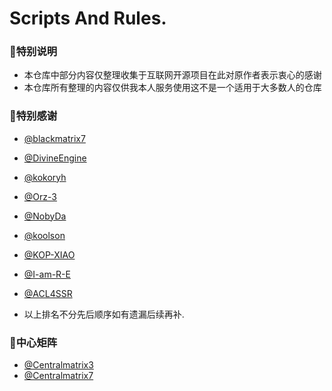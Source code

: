 # Scripts And Rules.

### 🧸特别说明
 - 本仓库中部分内容仅整理收集于互联网开源项目在此对原作者表示衷心的感谢
 - 本仓库所有整理的内容仅供我本人服务使用这不是一个适用于大多数人的仓库

### 🧸特别感谢
- [@blackmatrix7](https://github.com/blackmatrix7)
- [@DivineEngine](https://github.com/DivineEngine)
- [@kokoryh](https://github.com/kokoryh)
- [@Orz-3](https://github.com/Orz-3)
- [@NobyDa](https://github.com/NobyDa)
- [@koolson](https://github.com/Koolson)
- [@KOP-XIAO](https://github.com/KOP-XIAO)
- [@I-am-R-E](https://github.com/I-am-R-E)
- [@ACL4SSR](https://github.com/ACL4SSR)

- 以上排名不分先后顺序如有遗漏后续再补.

### 🧸中心矩阵
- [@Centralmatrix3](https://github.com/Centralmatrix3)
- [@Centralmatrix7](https://github.com/Centralmatrix7)